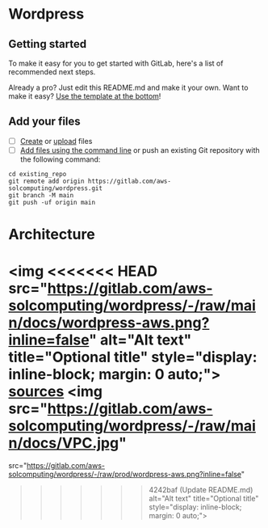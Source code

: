 # Wordpress



## Getting started

To make it easy for you to get started with GitLab, here's a list of recommended next steps.

Already a pro? Just edit this README.md and make it your own. Want to make it easy? [Use the template at the bottom](#editing-this-readme)!

## Add your files

- [ ] [Create](https://docs.gitlab.com/ee/user/project/repository/web_editor.html#create-a-file) or [upload](https://docs.gitlab.com/ee/user/project/repository/web_editor.html#upload-a-file) files
- [ ] [Add files using the command line](https://docs.gitlab.com/ee/gitlab-basics/add-file.html#add-a-file-using-the-command-line) or push an existing Git repository with the following command:

```
cd existing_repo
git remote add origin https://gitlab.com/aws-solcomputing/wordpress.git
git branch -M main
git push -uf origin main
```


# Architecture
<img
<<<<<<< HEAD
  src="https://gitlab.com/aws-solcomputing/wordpress/-/raw/main/docs/wordpress-aws.png?inline=false"
  alt="Alt text"
  title="Optional title"
  style="display: inline-block; margin: 0 auto;">
<a href="https://drive.google.com/file/d/1a68pDQ79qChdIQgTmP2NlfK5ksar3PQh/view?usp=sharing">sources</a>
<img
  src="https://gitlab.com/aws-solcomputing/wordpress/-/raw/main/docs/VPC.jpg"
=======
  src="https://gitlab.com/aws-solcomputing/wordpress/-/raw/prod/wordpress-aws.png?inline=false"
>>>>>>> 4242baf (Update README.md)
  alt="Alt text"
  title="Optional title"
  style="display: inline-block; margin: 0 auto;">
